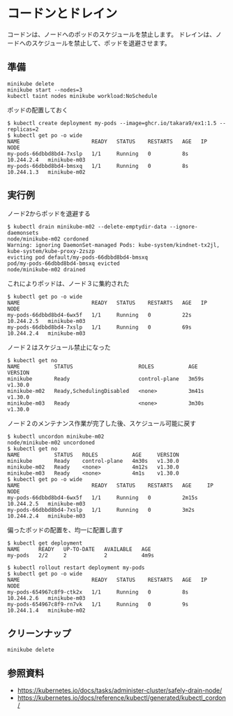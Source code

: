 # コードンとドレイン
コードンは、ノードへのポッドのスケジュールを禁止します。
ドレインは、ノードへのスケジュールを禁止して、ポッドを退避させます。


## 準備
```
minikube delete
minikube start --nodes=3
kubectl taint nodes minikube workload:NoSchedule
```

ポッドの配置しておく
```
$ kubectl create deployment my-pods --image=ghcr.io/takara9/ex1:1.5 --replicas=2
$ kubectl get po -o wide
NAME                       READY   STATUS    RESTARTS   AGE   IP           NODE
my-pods-66dbbd8bd4-7xslp   1/1     Running   0          8s    10.244.2.4   minikube-m03
my-pods-66dbbd8bd4-bmsxq   1/1     Running   0          8s    10.244.1.3   minikube-m02
```


## 実行例

ノード2からポッドを退避する
```
$ kubectl drain minikube-m02 --delete-emptydir-data --ignore-daemonsets
node/minikube-m02 cordoned
Warning: ignoring DaemonSet-managed Pods: kube-system/kindnet-tx2jl, kube-system/kube-proxy-2zszp
evicting pod default/my-pods-66dbbd8bd4-bmsxq
pod/my-pods-66dbbd8bd4-bmsxq evicted
node/minikube-m02 drained
```

これによりポッドは、ノード３に集約された
```
$ kubectl get po -o wide
NAME                       READY   STATUS    RESTARTS   AGE   IP           NODE
my-pods-66dbbd8bd4-6wx5f   1/1     Running   0          22s   10.244.2.5   minikube-m03
my-pods-66dbbd8bd4-7xslp   1/1     Running   0          69s   10.244.2.4   minikube-m03
```

ノード２はスケジュール禁止になった
```
$ kubectl get no
NAME           STATUS                     ROLES           AGE     VERSION
minikube       Ready                      control-plane   3m59s   v1.30.0
minikube-m02   Ready,SchedulingDisabled   <none>          3m41s   v1.30.0
minikube-m03   Ready                      <none>          3m30s   v1.30.0
```

ノード２のメンテナンス作業が完了した後、スケジュール可能に戻す
```
$ kubectl uncordon minikube-m02
node/minikube-m02 uncordoned
$ kubectl get no
NAME           STATUS   ROLES           AGE     VERSION
minikube       Ready    control-plane   4m30s   v1.30.0
minikube-m02   Ready    <none>          4m12s   v1.30.0
minikube-m03   Ready    <none>          4m1s    v1.30.0
$ kubectl get po -o wide
NAME                       READY   STATUS    RESTARTS   AGE     IP           NODE
my-pods-66dbbd8bd4-6wx5f   1/1     Running   0          2m15s   10.244.2.5   minikube-m03
my-pods-66dbbd8bd4-7xslp   1/1     Running   0          3m2s    10.244.2.4   minikube-m03
```

偏ったポッドの配置を、均一に配置し直す
```
$ kubectl get deployment
NAME      READY   UP-TO-DATE   AVAILABLE   AGE
my-pods   2/2     2            2           4m9s

$ kubectl rollout restart deployment my-pods
$ kubectl get po -o wide
NAME                       READY   STATUS    RESTARTS   AGE   IP           NODE
my-pods-654967c8f9-ctk2x   1/1     Running   0          8s    10.244.2.6   minikube-m03
my-pods-654967c8f9-rn7vk   1/1     Running   0          9s    10.244.1.4   minikube-m02
```


## クリーンナップ
```
minikube delete
```


## 参照資料
- https://kubernetes.io/docs/tasks/administer-cluster/safely-drain-node/
- https://kubernetes.io/docs/reference/kubectl/generated/kubectl_cordon/

